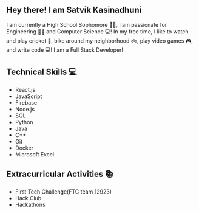 ## Hey there! I am Satvik Kasinadhuni 

I am currently a High School Sophomore 👨‍🎓, I am passionate for Engineering 🧑‍🔧 and Computer Science 💻! In my free time, I like to watch and play cricket 🏏, bike around my neighborhood 🚲, play video games 🎮, and write code 💻! I am a Full Stack Developer!



## Technical Skills 💻
- React.js
- JavaScript
- Firebase
- Node.js 
- SQL 
- Python
- Java
- C++
- Git
- Docker
- Microsoft Excel


## Extracurricular Activities 📚
- First Tech Challenge(FTC team 12923) 
- Hack Club 
- Hackathons 



<!--
**KasinadhuniProgrammer/KasinadhuniProgrammer** is a ✨ _special_ ✨ repository because its `README.md` (this file) appears on your GitHub profile.
